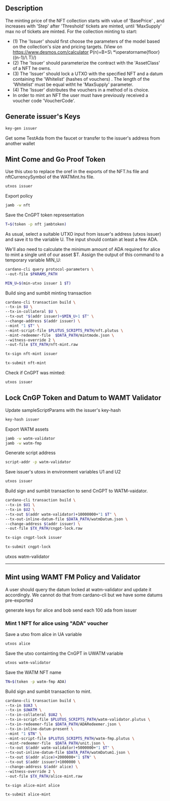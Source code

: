 
## **Description**
The minting price of the NFT collection starts with value of 'BasePrice' , and increases with 'Step' after 'Threshold' tickets are minted, until 'MaxSupply' max no of tickets are minted.
For the collection minting to start:
- (1) The 'Issuer' should  first choose the parameters of the model based on the collection's size and pricing targets. (View on  https://www.desmos.com/calculator  P(n)=B+S\ *\operatorname{floor}((n-1)/\ T)/)
- (2) The 'Issuer' should parameterize the contract with the 'AssetClass' of a NFT he owns.
- (3) The 'Issuer' should lock a UTXO with the specified NFT and a datum containing the 'Whitelist' (hashes of vouchers) . The length of the 'Whitelist' must be equal witht he 'MaxSupply' parameter.
- (4) The 'Issuer' distributes the vouchers in a method of is choice.
-  In order to mint an NFT the user must have previously received a voucher code 'VoucherCode'.

## **Generate issuer's Keys**
```sh
key-gen issuer
``` 

Get some TestAda from the faucet or transfer to the issuer's address from another wallet 


## **Mint Come and Go Proof Token**
Use this utxo to replace the oref in the exports of the NFT.hs file and nftCurrencySymbol of the WATMint.hs file.
```sh
utxos issuer 
``` 


Export policy
```sh
jamb -w nft
```
Save the CnGPT token representation
```sh
T=$(token -p nft jambtoken)
```

As usual, select a suitable UTXO input from issuer's address (utxos issuer) and save it to the variable U. The input should contain at least a few ADA.

We'll also need to calculate the minimum amount of ADA required for alice to mint a single unit of our asset $T. Assign the output of this command to a temporary variable MIN_U:

```sh
cardano-cli query protocol-parameters \
--out-file $PARAMS_PATH

MIN_U=$(min-utxo issuer 1 $T)
```

Build sing and sumbit minting transaction
```sh
cardano-cli transaction build \
--tx-in $U \
--tx-in-collateral $U \
--tx-out "$(addr issuer)+$MIN_U+1 $T" \
--change-address $(addr issuer) \
--mint "1 $T" \
--mint-script-file $PLUTUS_SCRIPTS_PATH/nft.plutus \
--mint-redeemer-file  $DATA_PATH/mintmode.json \
--witness-override 2 \
--out-file $TX_PATH/nft-mint.raw

tx-sign nft-mint issuer

tx-submit nft-mint
```

Check if CnGPT was minted:
```sh
utxos issuer
``` 

## **Lock CnGP Token and Datum to WAMT Validator**

Update sampleScriptParams with the issuer's key-hash
```sh
key-hash issuer 
``` 
Export WATM assets
```sh
jamb -w watm-validator
jamb -w watm-fmp
``` 


Generate script address
```sh
script-addr -p watm-validator
``` 


Save issuer's utoxs in environment variables U1 and U2
```sh
utxos issuer 
``` 
Build sign and sumbit transaction to send CnGPT to WATM-vaidator.

```sh
cardano-cli transaction build \
--tx-in $U1 \
--tx-in $U2 \
--tx-out $(addr watm-validator)+10000000+"1 $T" \
--tx-out-inline-datum-file $DATA_PATH/watmDatum.json \
--change-address $(addr issuer) \
--out-file $TX_PATH/cngpt-lock.raw

tx-sign cngpt-lock issuer

tx-submit cngpt-lock
``` 

utxos watm-validator

--------------

## **Mint using WAMT FM Policy and Validator**

A user should query the datum locked at watm-validator and update it accordingly. We cannot do that from cardano-cli but we have some datums pre-exported

generate keys for alice and bob
send each 100 ada from issuer

### **Mint 1 NFT for alice using "ADA" voucher**
Save a utxo from alice in UA variable
```sh
utxos alice
```

Save the utxo containting the CnGPT in UWATM variable
```sh
utxos watm-validator
```

Save the WATM NFT name
```sh
TN=$(token -p watm-fmp ADA)
```

Build sign and sumbit transaction to mint.
```sh
cardano-cli transaction build \
--tx-in $UA3 \
--tx-in $UWATM \
--tx-in-collateral $UA2 \
--tx-in-script-file $PLUTUS_SCRIPTS_PATH/watm-validator.plutus \
--tx-in-redeemer-file $DATA_PATH/ADARedeemer.json \
--tx-in-inline-datum-present \
--mint "1 $TN" \
--mint-script-file $PLUTUS_SCRIPTS_PATH/watm-fmp.plutus \
--mint-redeemer-file  $DATA_PATH/unit.json \
--tx-out $(addr watm-validator)+5000000+"1 $T" \
--tx-out-inline-datum-file $DATA_PATH/watmDatum1.json \
--tx-out $(addr alice)+2000000+"1 $TN" \
--tx-out $(addr issuer)+1000000 \
--change-address $(addr alice) \
--witness-override 2 \
--out-file $TX_PATH/alice-mint.raw

tx-sign alice-mint alice

tx-submit alice-mint
``` 
